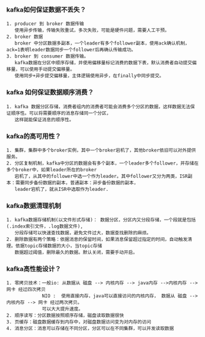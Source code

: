 ### kafka如何保证数据不丢失？
```angular2html
1. producer 到 broker 数据传输
   使用异步传输，传输失败重试，多次失败，可能是硬件问题，需要人工干预。
2. broker 数据
   broker 中分区数据多副本，一个leader有多个follower副本，使用ack确认机制，ack=1表明leader数据同步一个follower后再确认传输成功。
3. broker 到 consumer 数据传输。
   kafka数据在分区中顺序存储，并使用偏移量标记消费的数据下表，默认消费者自动提交偏移量，可以使用手动提交偏移量。
   使用同步+异步提交偏移量，主体逻辑使用异步，在finally中同步提交。
```

### kafka 如何保证数据顺序消费？
```angular2html
1. kafka 数据分区存储，消费者组内的消费者可能会消费多个分区的数据，这样数据无法保证顺序性。可以将需要顺序的消息存储同一个分区，
   这样就能保证消息的顺序性。
```

### kafka的高可用性？
```angular2html
1. 集群，集群中多个broker实例，其中一个broker宕机了，其他broker依旧可以对外提供服务。
2. 分区复制机制，kafka中分区的数据会有多个副本，一个leader多个follower，并存储在多个broker中，如果leader所在的broker
   宕机了，从其中的follower中选一个作为leader。其中follower又分为两类，ISR副本：需要同步备份数据的副本，普通副本：异步备份数据的副本，
   leader宕机了，就从ISR中选取作为leader.
```

### kafka数据清理机制
```angular2html
1. kafka数据存储机制(以文件形式存储)： 数据分区，分区内又分段存储，一个段就是包括(.index索引文件，.log数据文件),
   分段存储可以快速查找数据，避免文件过大，数据查找删除的麻烦。
2. 删除数据有两个策略：依据消息的保留时间，如果消息保留超过指定的时间，自动触发清理。依据topic存储数据的大小，当topic存储
   数据超过阈值，删除最久的数据。默认关闭，需要手动开启。
```

### kafka高性能设计？
```angular2html
1. 零拷贝技术：一般io: 从数据从 磁盘 --> 内核内存 --> java内存 -->内核内存 --> 网卡 经过四次拷贝
             NIO :  使用直接内存，java可以直接访问的内核内存， 数据从 磁盘 --> 内核内存 --> 网卡 经过两次拷贝。
             可以大大提升速度。
2. 顺序读写：分区数据按照顺序存储，磁盘读取数据很快
3. 页缓存：磁盘数据缓存到内存中，对磁盘数据访问变为对内存的访问
4. 消息分区：消息可以存储在不同分区，分区可以在不同集群，可以并发读取数据
```